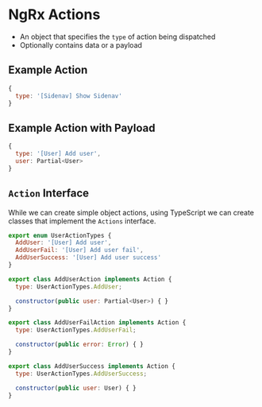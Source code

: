 # NgRx Actions

* An object that specifies the `type` of action being dispatched
* Optionally contains data or a payload

## Example Action

```javascript
{
  type: '[Sidenav] Show Sidenav'
}
```

## Example Action with Payload

```javascript
{
  type: '[User] Add user',
  user: Partial<User>
}
```

## `Action` Interface

While we can create simple object actions, using TypeScript we can create classes that implement the `Actions` interface.

```javascript
export enum UserActionTypes {
  AddUser: '[User] Add user',
  AddUserFail: '[User] Add user fail',
  AddUserSuccess: '[User] Add user success'
}

export class AddUserAction implements Action {
  type: UserActionTypes.AddUser;

  constructor(public user: Partial<User>) { }
}

export class AddUserFailAction implements Action {
  type: UserActionTypes.AddUserFail;

  constructor(public error: Error) { }
}

export class AddUserSuccess implements Action {
  type: UserActionTypes.AddUserSuccess;

  constructor(public user: User) { }
}
```